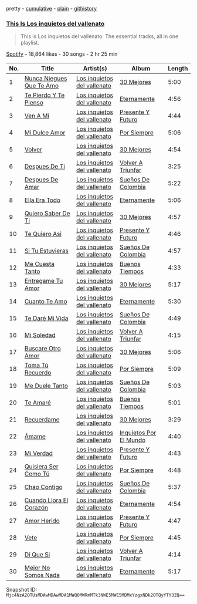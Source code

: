 pretty - [cumulative](/playlists/cumulative/37i9dQZF1DZ06evO0HGqVQ.md) - [plain](/playlists/plain/37i9dQZF1DZ06evO0HGqVQ) - [githistory](https://github.githistory.xyz/mackorone/spotify-playlist-archive/blob/main/playlists/plain/37i9dQZF1DZ06evO0HGqVQ)

### [This Is Los inquietos del vallenato](https://open.spotify.com/playlist/37i9dQZF1DZ06evO0HGqVQ)

> This is Los inquietos del vallenato\. The essential tracks, all in one playlist.

[Spotify](https://open.spotify.com/user/spotify) - 18,864 likes - 30 songs - 2 hr 25 min

| No. | Title | Artist(s) | Album | Length |
|---|---|---|---|---|
| 1 | [Nunca Niegues Que Te Amo](https://open.spotify.com/track/0XWWn8bfpir8M3YHq1h7uJ) | [Los inquietos del vallenato](https://open.spotify.com/artist/1i2sOJlmgkWrWx28rB17Bd) | [30 Mejores](https://open.spotify.com/album/3q8OdkyrGwVNUgiKTvvCZX) | 5:00 |
| 2 | [Te Pierdo Y Te Pienso](https://open.spotify.com/track/0WNAzUD7bWABK4ZFui9r4k) | [Los inquietos del vallenato](https://open.spotify.com/artist/1i2sOJlmgkWrWx28rB17Bd) | [Eternamente](https://open.spotify.com/album/0xsLFXW6C2juv4RIGc57Xi) | 4:56 |
| 3 | [Ven A Mí](https://open.spotify.com/track/3FbY8IsVYAnchlr4wQfH2e) | [Los inquietos del vallenato](https://open.spotify.com/artist/1i2sOJlmgkWrWx28rB17Bd) | [Presente Y Futuro](https://open.spotify.com/album/3oeBPJdALfu8Ou124ezdxt) | 4:44 |
| 4 | [Mi Dulce Amor](https://open.spotify.com/track/4ZSvjWWlGJo0x4D9ukmtxU) | [Los inquietos del vallenato](https://open.spotify.com/artist/1i2sOJlmgkWrWx28rB17Bd) | [Por Siempre](https://open.spotify.com/album/7d4AUGntqzeyRONGCnKNwH) | 5:06 |
| 5 | [Volver](https://open.spotify.com/track/76k5BZctXgW2IyrYjKGNP6) | [Los inquietos del vallenato](https://open.spotify.com/artist/1i2sOJlmgkWrWx28rB17Bd) | [30 Mejores](https://open.spotify.com/album/3q8OdkyrGwVNUgiKTvvCZX) | 4:54 |
| 6 | [Despues De Ti](https://open.spotify.com/track/3IgW1DodMOAua5GWZXRuBJ) | [Los inquietos del vallenato](https://open.spotify.com/artist/1i2sOJlmgkWrWx28rB17Bd) | [Volver A Triunfar](https://open.spotify.com/album/70Z5OTH97swUCDxPvUC6am) | 3:25 |
| 7 | [Despues De Amar](https://open.spotify.com/track/3THoklpD03FgHwhewfkkTo) | [Los inquietos del vallenato](https://open.spotify.com/artist/1i2sOJlmgkWrWx28rB17Bd) | [Sueños De Colombia](https://open.spotify.com/album/1vuMn7RizfL3iML7zpD81q) | 5:22 |
| 8 | [Ella Era Todo](https://open.spotify.com/track/1MldC2AUalcu3fYRFHalHS) | [Los inquietos del vallenato](https://open.spotify.com/artist/1i2sOJlmgkWrWx28rB17Bd) | [Eternamente](https://open.spotify.com/album/0xsLFXW6C2juv4RIGc57Xi) | 5:06 |
| 9 | [Quiero Saber De Ti](https://open.spotify.com/track/5Q9eoqeg4Z3c8wIsesbkaI) | [Los inquietos del vallenato](https://open.spotify.com/artist/1i2sOJlmgkWrWx28rB17Bd) | [30 Mejores](https://open.spotify.com/album/3q8OdkyrGwVNUgiKTvvCZX) | 4:57 |
| 10 | [Te Quiero Asi](https://open.spotify.com/track/3avvOq4Nziye4oNcHeruKu) | [Los inquietos del vallenato](https://open.spotify.com/artist/1i2sOJlmgkWrWx28rB17Bd) | [Presente Y Futuro](https://open.spotify.com/album/3oeBPJdALfu8Ou124ezdxt) | 4:46 |
| 11 | [Si Tu Estuvieras](https://open.spotify.com/track/3aOjKxYkSW7MY9PQTNdSJk) | [Los inquietos del vallenato](https://open.spotify.com/artist/1i2sOJlmgkWrWx28rB17Bd) | [Sueños De Colombia](https://open.spotify.com/album/1vuMn7RizfL3iML7zpD81q) | 4:57 |
| 12 | [Me Cuesta Tanto](https://open.spotify.com/track/02csRDSUBEhhAEYhCXZigc) | [Los inquietos del vallenato](https://open.spotify.com/artist/1i2sOJlmgkWrWx28rB17Bd) | [Buenos Tiempos](https://open.spotify.com/album/6NtDDdlGtmJZhQ9kNQcm9V) | 4:33 |
| 13 | [Entregame Tu Amor](https://open.spotify.com/track/0KR2dfNLJJCmObaAc5r1f7) | [Los inquietos del vallenato](https://open.spotify.com/artist/1i2sOJlmgkWrWx28rB17Bd) | [30 Mejores](https://open.spotify.com/album/3q8OdkyrGwVNUgiKTvvCZX) | 5:17 |
| 14 | [Cuanto Te Amo](https://open.spotify.com/track/2A0HoB15jVgk4oiMeSvtCZ) | [Los inquietos del vallenato](https://open.spotify.com/artist/1i2sOJlmgkWrWx28rB17Bd) | [Eternamente](https://open.spotify.com/album/0xsLFXW6C2juv4RIGc57Xi) | 5:30 |
| 15 | [Te Daré Mi Vida](https://open.spotify.com/track/6Z9tcXNPG9iDkDmn1BYntB) | [Los inquietos del vallenato](https://open.spotify.com/artist/1i2sOJlmgkWrWx28rB17Bd) | [Sueños De Colombia](https://open.spotify.com/album/1vuMn7RizfL3iML7zpD81q) | 4:49 |
| 16 | [Mi Soledad](https://open.spotify.com/track/0p0Uirdld5PsK93kGRj9Xv) | [Los inquietos del vallenato](https://open.spotify.com/artist/1i2sOJlmgkWrWx28rB17Bd) | [Volver A Triunfar](https://open.spotify.com/album/70Z5OTH97swUCDxPvUC6am) | 4:15 |
| 17 | [Buscare Otro Amor](https://open.spotify.com/track/0awm6OBJOIRLhmkqA9ox4H) | [Los inquietos del vallenato](https://open.spotify.com/artist/1i2sOJlmgkWrWx28rB17Bd) | [30 Mejores](https://open.spotify.com/album/3q8OdkyrGwVNUgiKTvvCZX) | 5:06 |
| 18 | [Toma Tú Recuerdo](https://open.spotify.com/track/6Ow8ycrYyPdeV5YJK5hOwH) | [Los inquietos del vallenato](https://open.spotify.com/artist/1i2sOJlmgkWrWx28rB17Bd) | [Por Siempre](https://open.spotify.com/album/7d4AUGntqzeyRONGCnKNwH) | 5:09 |
| 19 | [Me Duele Tanto](https://open.spotify.com/track/79uBJc5O5X73EpTaBIf5Tj) | [Los inquietos del vallenato](https://open.spotify.com/artist/1i2sOJlmgkWrWx28rB17Bd) | [Sueños De Colombia](https://open.spotify.com/album/1vuMn7RizfL3iML7zpD81q) | 5:03 |
| 20 | [Te Amaré](https://open.spotify.com/track/2k7Ems2UPjfIPKOrsLOc8I) | [Los inquietos del vallenato](https://open.spotify.com/artist/1i2sOJlmgkWrWx28rB17Bd) | [Buenos Tiempos](https://open.spotify.com/album/6NtDDdlGtmJZhQ9kNQcm9V) | 5:01 |
| 21 | [Recuerdame](https://open.spotify.com/track/4MaCRgEVU0iP2gIfnCLATK) | [Los inquietos del vallenato](https://open.spotify.com/artist/1i2sOJlmgkWrWx28rB17Bd) | [30 Mejores](https://open.spotify.com/album/3q8OdkyrGwVNUgiKTvvCZX) | 3:29 |
| 22 | [Ámame](https://open.spotify.com/track/5AzwDUHIsSSdcsvRgIcmZu) | [Los inquietos del vallenato](https://open.spotify.com/artist/1i2sOJlmgkWrWx28rB17Bd) | [Inquietos Por El Mundo](https://open.spotify.com/album/4ZfQmJiIAjQyOivNcmprP1) | 4:40 |
| 23 | [Mi Verdad](https://open.spotify.com/track/58M6OJgMxVaIwKICWBBkl2) | [Los inquietos del vallenato](https://open.spotify.com/artist/1i2sOJlmgkWrWx28rB17Bd) | [Presente Y Futuro](https://open.spotify.com/album/3oeBPJdALfu8Ou124ezdxt) | 4:43 |
| 24 | [Quisiera Ser Como Tú](https://open.spotify.com/track/6rjlsRmIKcb6YDNLpoPERj) | [Los inquietos del vallenato](https://open.spotify.com/artist/1i2sOJlmgkWrWx28rB17Bd) | [Por Siempre](https://open.spotify.com/album/7d4AUGntqzeyRONGCnKNwH) | 4:48 |
| 25 | [Chao Contigo](https://open.spotify.com/track/5P3qMFkwljuv7WzIap2Hdx) | [Los inquietos del vallenato](https://open.spotify.com/artist/1i2sOJlmgkWrWx28rB17Bd) | [Sueños De Colombia](https://open.spotify.com/album/1vuMn7RizfL3iML7zpD81q) | 5:37 |
| 26 | [Cuando Llora El Corazón](https://open.spotify.com/track/1vsWun46LmODh9NAjxgbZP) | [Los inquietos del vallenato](https://open.spotify.com/artist/1i2sOJlmgkWrWx28rB17Bd) | [Eternamente](https://open.spotify.com/album/0xsLFXW6C2juv4RIGc57Xi) | 4:54 |
| 27 | [Amor Herido](https://open.spotify.com/track/2GyJHfivuSxcBWktSrFwxm) | [Los inquietos del vallenato](https://open.spotify.com/artist/1i2sOJlmgkWrWx28rB17Bd) | [Presente Y Futuro](https://open.spotify.com/album/3oeBPJdALfu8Ou124ezdxt) | 4:47 |
| 28 | [Vete](https://open.spotify.com/track/66TGTBRnnWmYtIvWIMPfSs) | [Los inquietos del vallenato](https://open.spotify.com/artist/1i2sOJlmgkWrWx28rB17Bd) | [Por Siempre](https://open.spotify.com/album/7d4AUGntqzeyRONGCnKNwH) | 4:45 |
| 29 | [Dí Que Si](https://open.spotify.com/track/53AITagQlfL2GyCTH6TMPQ) | [Los inquietos del vallenato](https://open.spotify.com/artist/1i2sOJlmgkWrWx28rB17Bd) | [Volver A Triunfar](https://open.spotify.com/album/70Z5OTH97swUCDxPvUC6am) | 4:14 |
| 30 | [Mejor No Somos Nada](https://open.spotify.com/track/7GR5PfiTaDyncp1M1si4gh) | [Los inquietos del vallenato](https://open.spotify.com/artist/1i2sOJlmgkWrWx28rB17Bd) | [Eternamente](https://open.spotify.com/album/0xsLFXW6C2juv4RIGc57Xi) | 5:17 |

Snapshot ID: `Mjc4NzA2OTUsMDAwMDAwMDA1MWQ0MWRmMTk3NWE5MWE5MDMxYzgxNDk2OTQyYTY3ZQ==`
